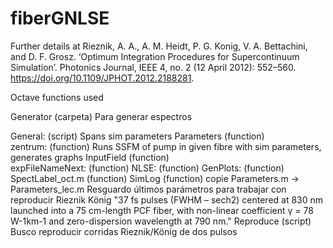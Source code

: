 # fiberGNLSE

Further details at
Rieznik, A. A., A. M. Heidt, P. G. Konig, V. A. Bettachini, and D. F. Grosz.
‘Optimum Integration Procedures for Supercontinuum Simulation’.
Photonics Journal, IEEE 4, no. 2 (12 April 2012): 552–560.
https://doi.org/10.1109/JPHOT.2012.2188281.




Octave functions used

Generator (carpeta) Para generar espectros

General: (script) Spans sim parameters
	Parameters (function)	
	zentrum: (function) Runs SSFM of pump in given fibre with sim parameters, generates graphs
		InputField (function)	
		expFileNameNext: (function)
		NLSE: (function)
		GenPlots: (function)
			SpectLabel_oct.m (function)
		SimLog (function)
copie Parameters.m -> Parameters_lec.m
	Resguardo últimos parámetros para trabajar con reproducir Rieznik König
	"37 fs pulses (FWHM – sech2) centered at 830 nm launched into a 75 cm-length PCF fiber, with non-linear coefficient γ = 78 W-1km-1 and zero-dispersion wavelength at 790 nm."
		Reproduce (script) Busco reproducir corridas Rieznik/König de dos pulsos
